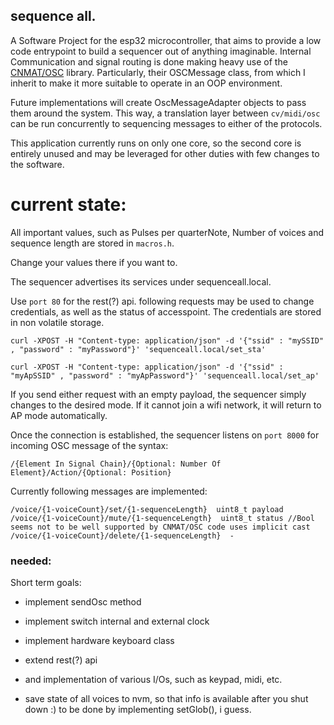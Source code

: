 ## sequence all.

A Software Project for the esp32 microcontroller, that aims to provide a low code entrypoint to build a sequencer out of anything imaginable.
Internal Communication and signal routing is done making heavy use of the [CNMAT/OSC](https://github.com/CNMAT/OSC) library.
Particularly, their OSCMessage class, from which I inherit to make it more suitable to operate in an OOP environment.

Future implementations will create OscMessageAdapter objects to pass them around the system.
This way, a translation layer between `cv/midi/osc` can be run concurrently to sequencing messages to either of the protocols.

This application currently runs on only one core, so the second core is entirely unused and may be leveraged for other duties with few changes to the software.


# current state:

All important values, such as Pulses per quarterNote, Number of voices and sequence length are stored in `macros.h`.

Change your values there if you want to.

The sequencer advertises its services under sequenceall.local.

Use `port 80` for the rest(?) api. following requests may be used to change credentials, as well as the status of accesspoint.
The credentials are stored in non volatile storage.
```
curl -XPOST -H "Content-type: application/json" -d '{"ssid" : "mySSID" , "password" : "myPassword"}' 'sequenceall.local/set_sta'
```

```
curl -XPOST -H "Content-type: application/json" -d '{"ssid" : "myApSSID" , "password" : "myApPassword"}' 'sequenceall.local/set_ap'
```
If you send either request with an empty payload, the sequencer simply changes to the desired mode.
If it cannot join a wifi network, it will return to AP mode automatically.

Once the connection is established, the sequencer listens on `port 8000` for incoming OSC message of the syntax:

```
/{Element In Signal Chain}/{Optional: Number Of Element}/Action/{Optional: Position}
```
Currently following messages are implemented:
```
/voice/{1-voiceCount}/set/{1-sequenceLength}  uint8_t payload
/voice/{1-voiceCount}/mute/{1-sequenceLength}  uint8_t status //Bool seems not to be well supported by CNMAT/OSC code uses implicit cast
/voice/{1-voiceCount}/delete/{1-sequenceLength}  -
```

### needed:

Short term goals:

- implement sendOsc method
- implement switch internal and external clock
- implement hardware keyboard class
- extend rest(?) api

- and implementation of various I/Os, such as keypad, midi, etc.

- save state of all voices to nvm, so that info is available after you shut down :) to be done by implementing setGlob(), i guess.

